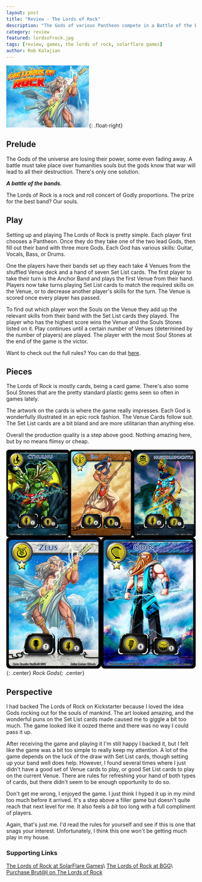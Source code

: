 ```yaml
---
layout: post
title: "Review - The Lords of Rock"
description: "The Gods of various Pantheon compete in a Battle of the Bands for our souls."
category: review
featured: lordsofrock.jpg
tags: [review, games, the lords of rock, solarflare games]
author: Rob Kalajian
---
```


![The Lords of Rock](/images/featured/lordsofrock.jpg){: .float-right}
<h2>Prelude</h2>

The Gods of the universe are losing their power, some even fading away.
A battle must take place over humanities souls but the gods know that war will lead to all their destruction. There's only one solution.

***A battle of the bands.***

The Lords of Rock is a rock and roll concert of Godly proportions. The prize for the best band? Our souls.

<h2>Play</h2>

Setting up and playing The Lords of Rock is pretty simple. Each player first chooses a Pantheon. Once they do they take one of the two lead Gods, then fill out their band with three more Gods. Each God has various skills: Guitar, Vocals, Bass, or Drums.

One the players have their bands set up they each take 4 Venues from the shuffled Venue deck and a hand of seven Set List cards. The first player to take their turn is the Anchor Band and plays the first Venue from their hand. Players now take turns playing Set List cards to match the required skills on the Venue, or to decrease another player's skills for the turn. The Venue is scored once every player has passed.

To find out which player won the Souls on the Venue they add up the relevant skills from their band with the Set List cards they played. The player who has the highest score wins the Venue and the Souls Stones listed on it. Play continues until a certain number of Venues (determined by the number of players) are played. The player with the most Soul Stones at the end of the game is the victor.

Want to check out the full rules? You can do that [here](http://solarflaregames.com/wp-content/uploads/2017/01/LordsofRockONLINE.pdf).

<h2>Pieces</h2>

The Lords of Rock is mostly cards, being a card game. There's also some Soul Stones that are the pretty standard plastic gems seen so often in games lately.

The artwork on the cards is where the game really impresses. Each God is wonderfully illustrated in an epic rock fashion. The Venue Cards follow suit. The Set List cards are a bit bland and are more utilitarian than anything else.

Overall the production quality is a step above good. Nothing amazing here, but by no means flimsy or cheap.

![Gods](/images/lordsofrock/gods.jpg){: .center}
*Rock Gods*{: .center}

<h2>Perspective</h2>

I had backed The Lords of Rock on Kickstarter because I loved the idea Gods rocking out for the souls of mankind. The art looked amazing, and the wonderful puns on the Set List cards made caused me to giggle a bit too much. The game looked like it oozed theme and there was no way I could pass it up.

After receiving the game and playing it I'm still happy I backed it, but I felt like the game was a bit too simple to really keep my attention. A lot of the game depends on the luck of the draw with Set List cards, though setting up your band well does help. However, I found several times where I just didn't have a good set of Venue cards to play, or good Set List cards to play on the current Venue. There are rules for refreshing your hand of both types of cards, but there didn't seem to be enough opportunity to do so.

Don't get me wrong, I enjoyed the game. I just think I hyped it up in my mind too much before it arrived. It's a step above a filler game but doesn't quite reach that next level for me. It also feels a *bit* too long with a full compliment of players.

Again, that's just me. I'd read the rules for yourself and see if this is one that snags your interest. Unfortunately, I think this one won't be getting much play in my house.

<h3>Supporting Links</h3>

[The Lords of Rock at SolarFlare Games](http://solarflaregames.com/the-lords-of-rock/)\\
[The Lords of Rock at BGG](https://boardgamegeek.com/boardgame/178958/lords-rock)\\
[Purchase Brut@l on The Lords of Rock](https://bravefrontier.pledgemanager.com/projects/lords-of-rock/participate/?ref=sfg)
